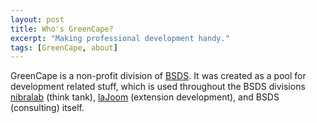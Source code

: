 ```yaml
---
layout: post
title: Who's GreenCape?
excerpt: "Making professional development handy."
tags: [GreenCape, about]
---
```


GreenCape is a non-profit division of [BSDS](http://bsds.de).
It was created as a pool for development related stuff, which is used throughout the BSDS divisions
[nibralab](http://nibralab.github.io) (think tank), [laJoom](http://laJoom.com) (extension development), and
BSDS (consulting) itself.
